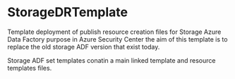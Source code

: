 # StorageDRTemplate

Template deployment of publish resource creation files for Storage Azure Data Factory purpose in Azure Security Center the aim of this template is to replace the old storage ADF version that exist today.

Storage ADF set templates conatin a main linked template and resource templates files.

